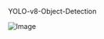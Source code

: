 YOLO-v8-Object-Detection



![Image](https://github.com/user-attachments/assets/1079a471-5271-41c4-a4b7-b05f25a464d1)
